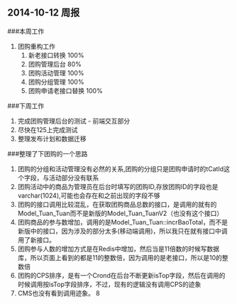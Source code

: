 2014-10-12 周报
---

###本周工作
1. 团购重构工作
    1. 新老接口转换 100%
    2. 团购管理后台 80%
    3. 团购活动管理 100%
    4. 团购分组管理 100%
    5. 团购申请老接口替换 100%
    
###下周工作
1. 完成团购管理后台的测试 - 前端交互部分
2. 尽快在125上完成测试
3. 整理发布计划和数据迁移

###整理了下团购的一个思路
1. 团购的分组和活动管理没有必然的关系,团购的分组只是团购申请时的tCatId这个字段，与活动部分没有联系
2. 团购活动中的商品为管理员在后台时填写的团购ID,存放团购ID的字段也是varchar(1024),可能也会存在和之前出现的字段不够
3. 团购的接口调用比较混乱，在获取团购商品总数的接口，是调用的就有的Model_Tuan_Tuan而不是新版的Model_Tuan_TuanV2（也没有这个接口）
4. 团购商品的参与数增加，调用的是Model_Tuan_Tuan::incrBaoTotal，而不是新版中的接口，因为涉及的部分太多(移动端调用)，所以我只在就有接口中调用了新接口。
5. 团购参与人数的增加方式是在Redis中增加，然后当是11倍数的时候写数据库，所以页面上看到的都是11的整数倍，因为调用的是老接口，所以是10的整数倍
6. 团购的CPS排序，是有一个Crond在后台不断更新isTop字段，然后在调用的时候调用按isTop字段排序，不过，现有的逻辑没有调用CPS的迹象
7. CMS也没有看到调用迹象。
8